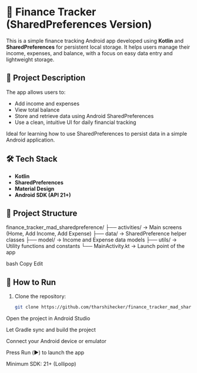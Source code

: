 # 💼 Finance Tracker (SharedPreferences Version)

This is a simple finance tracking Android app developed using **Kotlin** and **SharedPreferences** for persistent local storage. It helps users manage their income, expenses, and balance, with a focus on easy data entry and lightweight storage.

## 📝 Project Description

The app allows users to:
- Add income and expenses
- View total balance
- Store and retrieve data using Android SharedPreferences
- Use a clean, intuitive UI for daily financial tracking

Ideal for learning how to use SharedPreferences to persist data in a simple Android application.

## 🛠️ Tech Stack

- **Kotlin**  
- **SharedPreferences**  
- **Material Design**  
- **Android SDK (API 21+)**

## 📁 Project Structure

finance_tracker_mad_sharedpreference/
├── activities/ → Main screens (Home, Add Income, Add Expense)
├── data/ → SharedPreference helper classes
├── model/ → Income and Expense data models
├── utils/ → Utility functions and constants
└── MainActivity.kt → Launch point of the app

bash
Copy
Edit

## 🔧 How to Run

1. Clone the repository:
   ```bash
   git clone https://github.com/tharshihecker/finance_tracker_mad_sharedpreference.git
Open the project in Android Studio

Let Gradle sync and build the project

Connect your Android device or emulator

Press Run (▶️) to launch the app

Minimum SDK: 21+ (Lollipop)
